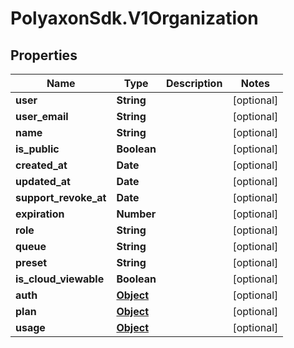 # PolyaxonSdk.V1Organization

## Properties

Name | Type | Description | Notes
------------ | ------------- | ------------- | -------------
**user** | **String** |  | [optional] 
**user_email** | **String** |  | [optional] 
**name** | **String** |  | [optional] 
**is_public** | **Boolean** |  | [optional] 
**created_at** | **Date** |  | [optional] 
**updated_at** | **Date** |  | [optional] 
**support_revoke_at** | **Date** |  | [optional] 
**expiration** | **Number** |  | [optional] 
**role** | **String** |  | [optional] 
**queue** | **String** |  | [optional] 
**preset** | **String** |  | [optional] 
**is_cloud_viewable** | **Boolean** |  | [optional] 
**auth** | [**Object**](.md) |  | [optional] 
**plan** | [**Object**](.md) |  | [optional] 
**usage** | [**Object**](.md) |  | [optional] 



